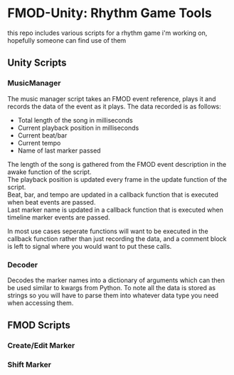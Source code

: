 # FMOD-Unity: Rhythm Game Tools

this repo includes various scripts for a rhythm game i'm working on, hopefully someone can find use of them

## Unity Scripts

### MusicManager

The music manager script takes an FMOD event reference, plays it and records the data of the event as it plays. The data recorded is as follows:
- Total length of the song in milliseconds
- Current playback position in milliseconds
- Current beat/bar
- Current tempo
- Name of last marker passed

The length of the song is gathered from the FMOD event description in the awake function of the script.  
The playback position is updated every frame in the update function of the script.  
Beat, bar, and tempo are updated in a callback function that is executed when beat events are passed.  
Last marker name is updated in a callback function that is executed when timeline marker events are passed.  


In most use cases seperate functions will want to be executed in the callback function rather than just recording the data, and a comment block is left to signal where you would want to put these calls.

### Decoder

Decodes the marker names into a dictionary of arguments which can then be used similar to kwargs from Python. To note all the data is stored as strings so you will have to parse them into whatever data type you need when accessing them.

## FMOD Scripts

### Create/Edit Marker

### Shift Marker
